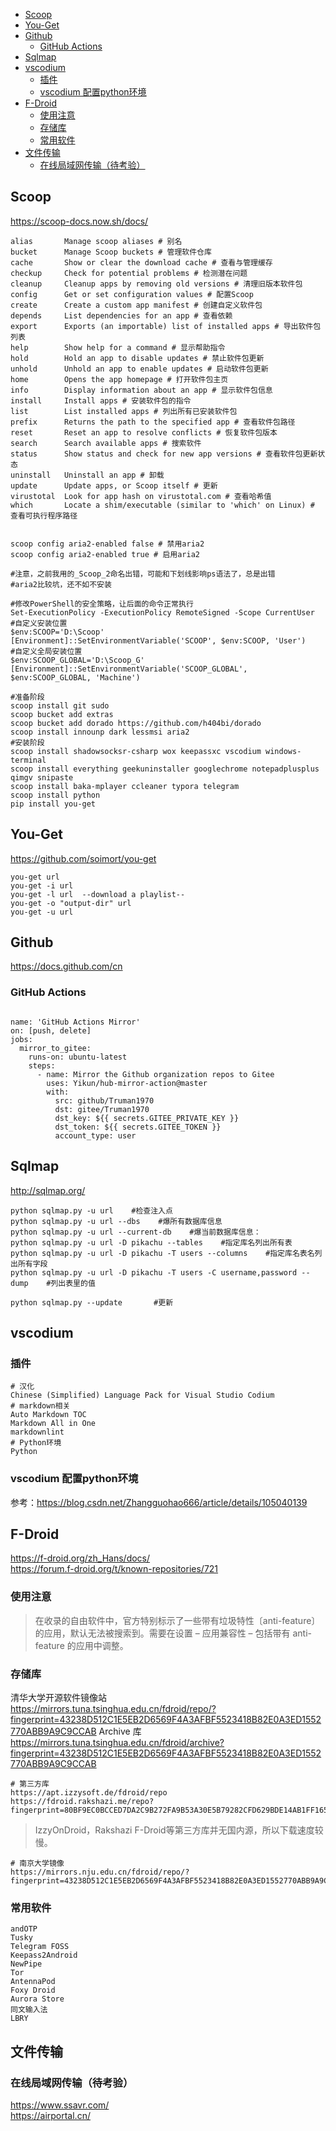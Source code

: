 <!-- TOC -->

- [Scoop](#scoop)
- [You-Get](#you-get)
- [Github](#github)
  - [GitHub Actions](#github-actions)
- [Sqlmap](#sqlmap)
- [vscodium](#vscodium)
  - [插件](#插件)
  - [vscodium 配置python环境](#vscodium-配置python环境)
- [F-Droid](#f-droid)
  - [使用注意](#使用注意)
  - [存储库](#存储库)
  - [常用软件](#常用软件)
- [文件传输](#文件传输)
  - [在线局域网传输（待考验）](#在线局域网传输待考验)

<!-- /TOC -->


## Scoop
<https://scoop-docs.now.sh/docs/>

```shell
alias       Manage scoop aliases # 别名
bucket      Manage Scoop buckets # 管理软件仓库
cache       Show or clear the download cache # 查看与管理缓存
checkup     Check for potential problems # 检测潜在问题
cleanup     Cleanup apps by removing old versions # 清理旧版本软件包
config      Get or set configuration values # 配置Scoop
create      Create a custom app manifest # 创建自定义软件包
depends     List dependencies for an app # 查看依赖
export      Exports (an importable) list of installed apps # 导出软件包列表
help        Show help for a command # 显示帮助指令
hold        Hold an app to disable updates # 禁止软件包更新
unhold      Unhold an app to enable updates # 启动软件包更新
home        Opens the app homepage # 打开软件包主页
info        Display information about an app # 显示软件包信息
install     Install apps # 安装软件包的指令
list        List installed apps # 列出所有已安装软件包
prefix      Returns the path to the specified app # 查看软件包路径
reset       Reset an app to resolve conflicts # 恢复软件包版本
search      Search available apps # 搜索软件
status      Show status and check for new app versions # 查看软件包更新状态
uninstall   Uninstall an app # 卸载
update      Update apps, or Scoop itself # 更新
virustotal  Look for app hash on virustotal.com # 查看哈希值
which       Locate a shim/executable (similar to 'which' on Linux) # 查看可执行程序路径


scoop config aria2-enabled false # 禁用aria2
scoop config aria2-enabled true # 启用aria2
```

```shell
#注意，之前我用的_Scoop_2命名出错，可能和下划线影响ps语法了，总是出错
#aria2比较坑，还不如不安装

#修改PowerShell的安全策略，让后面的命令正常执行
Set-ExecutionPolicy -ExecutionPolicy RemoteSigned -Scope CurrentUser
#自定义安装位置
$env:SCOOP='D:\Scoop'
[Environment]::SetEnvironmentVariable('SCOOP', $env:SCOOP, 'User')
#自定义全局安装位置
$env:SCOOP_GLOBAL='D:\Scoop_G'
[Environment]::SetEnvironmentVariable('SCOOP_GLOBAL', $env:SCOOP_GLOBAL, 'Machine')

#准备阶段
scoop install git sudo
scoop bucket add extras 
scoop bucket add dorado https://github.com/h404bi/dorado
scoop install innounp dark lessmsi aria2
#安装阶段
scoop install shadowsocksr-csharp wox keepassxc vscodium windows-terminal
scoop install everything geekuninstaller googlechrome notepadplusplus qimgv snipaste
scoop install baka-mplayer ccleaner typora telegram 
scoop install python 
pip install you-get
```



## You-Get
<https://github.com/soimort/you-get>

```shell
you-get url
you-get -i url
you-get -l url  --download a playlist--
you-get -o "output-dir" url
you-get -u url
```

## Github
<https://docs.github.com/cn>


### GitHub Actions

```shell

name: 'GitHub Actions Mirror'
on: [push, delete]
jobs:
  mirror_to_gitee:
    runs-on: ubuntu-latest
    steps:
      - name: Mirror the Github organization repos to Gitee
        uses: Yikun/hub-mirror-action@master
        with:
          src: github/Truman1970
          dst: gitee/Truman1970
          dst_key: ${{ secrets.GITEE_PRIVATE_KEY }}
          dst_token: ${{ secrets.GITEE_TOKEN }}
          account_type: user

```




## Sqlmap
<http://sqlmap.org/>

```shell
python sqlmap.py -u url    #检查注入点
python sqlmap.py -u url --dbs    #爆所有数据库信息
python sqlmap.py -u url --current-db    #爆当前数据库信息：
python sqlmap.py -u url -D pikachu --tables    #指定库名列出所有表
python sqlmap.py -u url -D pikachu -T users --columns    #指定库名表名列出所有字段
python sqlmap.py -u url -D pikachu -T users -C username,password --dump    #列出表里的值

python sqlmap.py --update       #更新

```


## vscodium

### 插件
```shell
# 汉化
Chinese (Simplified) Language Pack for Visual Studio Codium
# markdown相关
Auto Markdown TOC
Markdown All in One
markdownlint
# Python环境
Python
```

### vscodium 配置python环境
参考：<https://blog.csdn.net/Zhangguohao666/article/details/105040139>

## F-Droid
<https://f-droid.org/zh_Hans/docs/>  
<https://forum.f-droid.org/t/known-repositories/721>  

### 使用注意
> 在收录的自由软件中，官方特别标示了一些带有垃圾特性〔anti-feature〕的应用，默认无法被搜索到。需要在设置 – 应用兼容性 – 包括带有 anti-feature 的应用中调整。  

### 存储库
清华大学开源软件镜像站  
<https://mirrors.tuna.tsinghua.edu.cn/fdroid/repo/?fingerprint=43238D512C1E5EB2D6569F4A3AFBF5523418B82E0A3ED1552770ABB9A9C9CCAB>
Archive 库  
<https://mirrors.tuna.tsinghua.edu.cn/fdroid/archive?fingerprint=43238D512C1E5EB2D6569F4A3AFBF5523418B82E0A3ED1552770ABB9A9C9CCAB>
 
```shell
# 第三方库
https://apt.izzysoft.de/fdroid/repo  
https://fdroid.rakshazi.me/repo?fingerprint=80BF9EC0BCCED7DA2C9B272FA9B53A30E5B79282CFD629BDE14AB1FF1658C02E  
```
> IzzyOnDroid，Rakshazi F-Droid等第三方库并无国内源，所以下载速度较慢。  


```shell
# 南京大学镜像
https://mirrors.nju.edu.cn/fdroid/repo/?fingerprint=43238D512C1E5EB2D6569F4A3AFBF5523418B82E0A3ED1552770ABB9A9C9CCAB​
```

### 常用软件
```shell
andOTP
Tusky
Telegram FOSS
Keepass2Android
NewPipe
Tor
AntennaPod
Foxy Droid
Aurora Store
同文输入法
LBRY
```

## 文件传输
### 在线局域网传输（待考验）
<https://www.ssavr.com/>  
<https://airportal.cn/>  